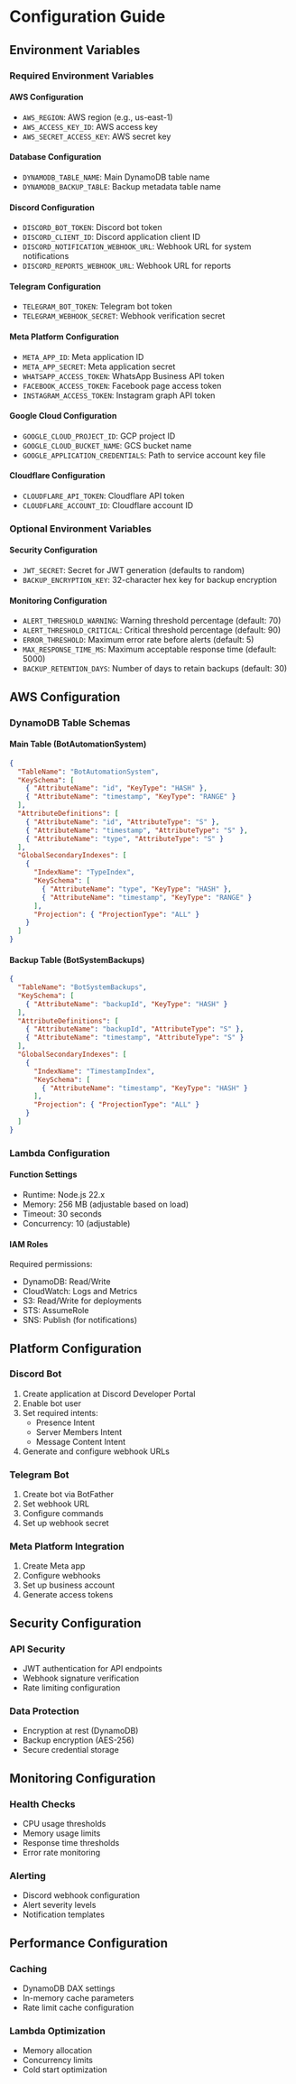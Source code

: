 # Configuration Guide

## Environment Variables

### Required Environment Variables

#### AWS Configuration
- `AWS_REGION`: AWS region (e.g., us-east-1)
- `AWS_ACCESS_KEY_ID`: AWS access key
- `AWS_SECRET_ACCESS_KEY`: AWS secret key

#### Database Configuration
- `DYNAMODB_TABLE_NAME`: Main DynamoDB table name
- `DYNAMODB_BACKUP_TABLE`: Backup metadata table name

#### Discord Configuration
- `DISCORD_BOT_TOKEN`: Discord bot token
- `DISCORD_CLIENT_ID`: Discord application client ID
- `DISCORD_NOTIFICATION_WEBHOOK_URL`: Webhook URL for system notifications
- `DISCORD_REPORTS_WEBHOOK_URL`: Webhook URL for reports

#### Telegram Configuration
- `TELEGRAM_BOT_TOKEN`: Telegram bot token
- `TELEGRAM_WEBHOOK_SECRET`: Webhook verification secret

#### Meta Platform Configuration
- `META_APP_ID`: Meta application ID
- `META_APP_SECRET`: Meta application secret
- `WHATSAPP_ACCESS_TOKEN`: WhatsApp Business API token
- `FACEBOOK_ACCESS_TOKEN`: Facebook page access token
- `INSTAGRAM_ACCESS_TOKEN`: Instagram graph API token

#### Google Cloud Configuration
- `GOOGLE_CLOUD_PROJECT_ID`: GCP project ID
- `GOOGLE_CLOUD_BUCKET_NAME`: GCS bucket name
- `GOOGLE_APPLICATION_CREDENTIALS`: Path to service account key file

#### Cloudflare Configuration
- `CLOUDFLARE_API_TOKEN`: Cloudflare API token
- `CLOUDFLARE_ACCOUNT_ID`: Cloudflare account ID

### Optional Environment Variables

#### Security Configuration
- `JWT_SECRET`: Secret for JWT generation (defaults to random)
- `BACKUP_ENCRYPTION_KEY`: 32-character hex key for backup encryption

#### Monitoring Configuration
- `ALERT_THRESHOLD_WARNING`: Warning threshold percentage (default: 70)
- `ALERT_THRESHOLD_CRITICAL`: Critical threshold percentage (default: 90)
- `ERROR_THRESHOLD`: Maximum error rate before alerts (default: 5)
- `MAX_RESPONSE_TIME_MS`: Maximum acceptable response time (default: 5000)
- `BACKUP_RETENTION_DAYS`: Number of days to retain backups (default: 30)

## AWS Configuration

### DynamoDB Table Schemas

#### Main Table (BotAutomationSystem)
```json
{
  "TableName": "BotAutomationSystem",
  "KeySchema": [
    { "AttributeName": "id", "KeyType": "HASH" },
    { "AttributeName": "timestamp", "KeyType": "RANGE" }
  ],
  "AttributeDefinitions": [
    { "AttributeName": "id", "AttributeType": "S" },
    { "AttributeName": "timestamp", "AttributeType": "S" },
    { "AttributeName": "type", "AttributeType": "S" }
  ],
  "GlobalSecondaryIndexes": [
    {
      "IndexName": "TypeIndex",
      "KeySchema": [
        { "AttributeName": "type", "KeyType": "HASH" },
        { "AttributeName": "timestamp", "KeyType": "RANGE" }
      ],
      "Projection": { "ProjectionType": "ALL" }
    }
  ]
}
```

#### Backup Table (BotSystemBackups)
```json
{
  "TableName": "BotSystemBackups",
  "KeySchema": [
    { "AttributeName": "backupId", "KeyType": "HASH" }
  ],
  "AttributeDefinitions": [
    { "AttributeName": "backupId", "AttributeType": "S" },
    { "AttributeName": "timestamp", "AttributeType": "S" }
  ],
  "GlobalSecondaryIndexes": [
    {
      "IndexName": "TimestampIndex",
      "KeySchema": [
        { "AttributeName": "timestamp", "KeyType": "HASH" }
      ],
      "Projection": { "ProjectionType": "ALL" }
    }
  ]
}
```

### Lambda Configuration

#### Function Settings
- Runtime: Node.js 22.x
- Memory: 256 MB (adjustable based on load)
- Timeout: 30 seconds
- Concurrency: 10 (adjustable)

#### IAM Roles
Required permissions:
- DynamoDB: Read/Write
- CloudWatch: Logs and Metrics
- S3: Read/Write for deployments
- STS: AssumeRole
- SNS: Publish (for notifications)

## Platform Configuration

### Discord Bot
1. Create application at Discord Developer Portal
2. Enable bot user
3. Set required intents:
   - Presence Intent
   - Server Members Intent
   - Message Content Intent
4. Generate and configure webhook URLs

### Telegram Bot
1. Create bot via BotFather
2. Set webhook URL
3. Configure commands
4. Set up webhook secret

### Meta Platform Integration
1. Create Meta app
2. Configure webhooks
3. Set up business account
4. Generate access tokens

## Security Configuration

### API Security
- JWT authentication for API endpoints
- Webhook signature verification
- Rate limiting configuration

### Data Protection
- Encryption at rest (DynamoDB)
- Backup encryption (AES-256)
- Secure credential storage

## Monitoring Configuration

### Health Checks
- CPU usage thresholds
- Memory usage limits
- Response time thresholds
- Error rate monitoring

### Alerting
- Discord webhook configuration
- Alert severity levels
- Notification templates

## Performance Configuration

### Caching
- DynamoDB DAX settings
- In-memory cache parameters
- Rate limit cache configuration

### Lambda Optimization
- Memory allocation
- Concurrency limits
- Cold start optimization